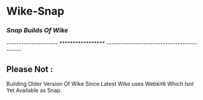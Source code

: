 # Wike-Snap
### _**Snap Builds Of Wike**_

--------------------- ***************** -------------------------------------------

## Please Not :
Building Older Version Of Wike Since Latest Wike uses Webkit6 Which Isnt Yet Available as Snap.
